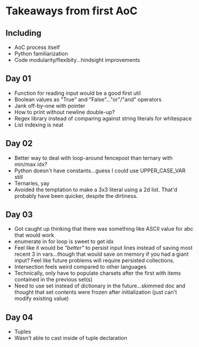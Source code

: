 # Takeaways from first AoC

## Including 
- AoC process itself
- Python familiarization
- Code modularity/flexibity...hindsight improvements

## Day 01
- Function for reading input would be a good first util
- Boolean values as "True" and "False"..."or"/"and" operators
- Jank off-by-one with pointer
- How to print without newline double-up?
- Regex library instead of comparing against string literals for whitespace
- List indexing is neat

## Day 02
- Better way to deal with loop-around fencepost than ternary with min/max idx?
- Python doesn't have constants...guess I could use UPPER_CASE_VAR still
- Ternaries, yay
- Avoided the temptation to make a 3x3 literal using a 2d list.  That'd probably have been quicker, despite the dirtiness.

## Day 03
- Got caught up thinking that there was something like ASCII value for abc that would work
- enumerate in for loop is sweet to get idx
- Feel like it would be _"better"_ to persist input lines instead of saving most recent 3 in vars...though that would save on memory if you had a giant input?  Feel like future problems will require persisted collections.
- Intersection feels weird compared to other languages
- Technically, only have to populate charsets after the first with items contained in the previous set(s)
- Need to use set instead of dictionary in the future...skimmed doc and thought that set contents were frozen after initialization (just can't modify existing value)

## Day 04
- Tuples
- Wasn't able to cast inside of tuple declaration